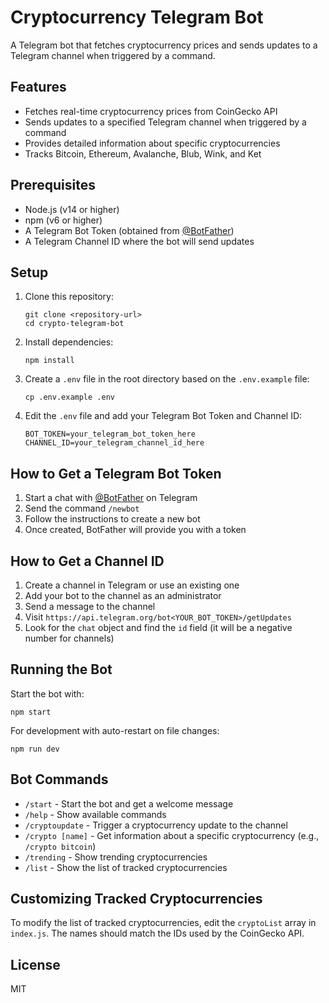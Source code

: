 # Cryptocurrency Telegram Bot

A Telegram bot that fetches cryptocurrency prices and sends updates to a Telegram channel when triggered by a command.

## Features

- Fetches real-time cryptocurrency prices from CoinGecko API
- Sends updates to a specified Telegram channel when triggered by a command
- Provides detailed information about specific cryptocurrencies
- Tracks Bitcoin, Ethereum, Avalanche, Blub, Wink, and Ket

## Prerequisites

- Node.js (v14 or higher)
- npm (v6 or higher)
- A Telegram Bot Token (obtained from [@BotFather](https://t.me/BotFather))
- A Telegram Channel ID where the bot will send updates

## Setup

1. Clone this repository:
   ```
   git clone <repository-url>
   cd crypto-telegram-bot
   ```

2. Install dependencies:
   ```
   npm install
   ```

3. Create a `.env` file in the root directory based on the `.env.example` file:
   ```
   cp .env.example .env
   ```

4. Edit the `.env` file and add your Telegram Bot Token and Channel ID:
   ```
   BOT_TOKEN=your_telegram_bot_token_here
   CHANNEL_ID=your_telegram_channel_id_here
   ```

## How to Get a Telegram Bot Token

1. Start a chat with [@BotFather](https://t.me/BotFather) on Telegram
2. Send the command `/newbot`
3. Follow the instructions to create a new bot
4. Once created, BotFather will provide you with a token

## How to Get a Channel ID

1. Create a channel in Telegram or use an existing one
2. Add your bot to the channel as an administrator
3. Send a message to the channel
4. Visit `https://api.telegram.org/bot<YOUR_BOT_TOKEN>/getUpdates`
5. Look for the `chat` object and find the `id` field (it will be a negative number for channels)

## Running the Bot

Start the bot with:
```
npm start
```

For development with auto-restart on file changes:
```
npm run dev
```

## Bot Commands

- `/start` - Start the bot and get a welcome message
- `/help` - Show available commands
- `/cryptoupdate` - Trigger a cryptocurrency update to the channel
- `/crypto [name]` - Get information about a specific cryptocurrency (e.g., `/crypto bitcoin`)
- `/trending` - Show trending cryptocurrencies
- `/list` - Show the list of tracked cryptocurrencies

## Customizing Tracked Cryptocurrencies

To modify the list of tracked cryptocurrencies, edit the `cryptoList` array in `index.js`. The names should match the IDs used by the CoinGecko API.

## License

MIT 